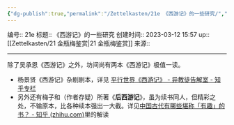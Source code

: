 ```yaml
---
{"dg-publish":true,"permalink":"/Zettelkasten/21e 《西游记》的一些研究/","dgPassFrontmatter":true}
---
```


编号:: 21e
标题:: 《西游记》的一些研究
创建时间:: 2023-03-12 15:57
up:: [[Zettelkasten/21 金瓶梅鉴赏\|21 金瓶梅鉴赏]]
来源:: 

---

除了吴承恩《西游记》之外，坊间尚有两本《西游记》极值一读。
- 杨景贤《西游记》杂剧剧本，详见 [平行世界《西游记》 - 异教徒告解室 - 知乎专栏](http://zhuanlan.zhihu.com/maboyong/19583677)
- 另外还有梅子和（作者存疑）所著《**后西游记**》，虽为续书同人，但精彩之处，不输原本，比各种续本强出一大截。详见[中国古代有哪些堪称「有趣」的书？ - 知乎 (zhihu.com)](https://www.zhihu.com/question/22297609/answer/25404277)里的解读